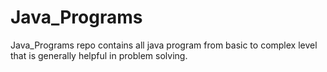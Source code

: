 # Java_Programs
Java_Programs repo contains all java program from basic to complex level that is generally helpful in problem solving.
